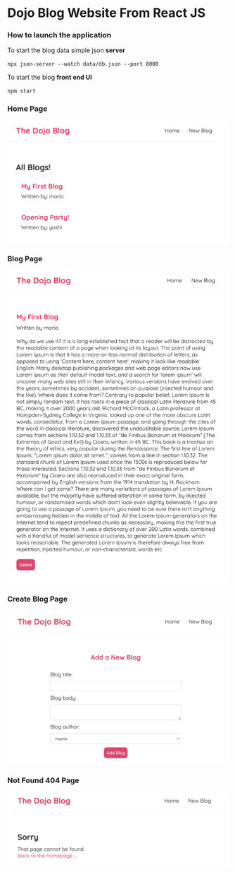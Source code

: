 # Dojo Blog Website From React JS

### How to launch the application

To start the blog data simple json **server**
```
npx json-server --watch data/db.json --port 8000
```

To start the blog **front end UI**
```
npm start
```

### Home Page
<img src="./images/home.png">

### Blog Page
<img src="./images/blog.png">

### Create Blog Page
<img src="./images/create.png">

### Not Found 404 Page
<img src="./images/not-found.png">